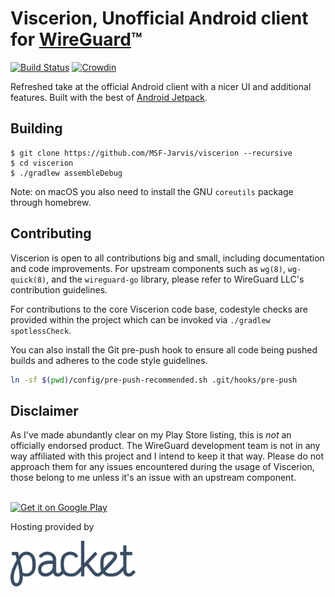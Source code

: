 # Viscerion, Unofficial Android client for [WireGuard](https://www.wireguard.com/)™️

[![Build Status](https://build.msfjarvis.website/api/badges/MSF-Jarvis/viscerion/status.svg)](https://build.msfjarvis.website/MSF-Jarvis/viscerion) [![Crowdin](https://d322cqt584bo4o.cloudfront.net/viscerion/localized.svg)](https://crowdin.com/project/viscerion)

Refreshed take at the official Android client with a nicer UI and additional features. Built with the best of [Android Jetpack](https://developer.android.com/jetpack/).

## Building

```
$ git clone https://github.com/MSF-Jarvis/viscerion --recursive
$ cd viscerion
$ ./gradlew assembleDebug
```

Note: on macOS you also need to install the GNU `coreutils` package through homebrew.

## Contributing

Viscerion is open to all contributions big and small, including documentation and code improvements. For upstream components such as `wg(8)`, `wg-quick(8)`, and the `wireguard-go` library, please refer to WireGuard LLC's contribution guidelines.

For contributions to the core Viscerion code base, codestyle checks are provided within the project which can be invoked via `./gradlew spotlessCheck`.

You can also install the Git pre-push hook to ensure all code being pushed builds and adheres to the code style guidelines.

```bash
ln -sf $(pwd)/config/pre-push-recommended.sh .git/hooks/pre-push
```

## Disclaimer
As I've made abundantly clear on my Play Store listing, this is *not* an officially endorsed product. The WireGuard development team is not in any way affiliated with this project and I intend to keep it that way. Please do not approach them for any issues encountered during the usage of Viscerion, those belong to me unless it's an issue with an upstream component.

<br />
<a href='https://play.google.com/store/apps/details?id=me.msfjarvis.viscerion&utm_source=GitHub&pcampaignid=MKT-Other-global-all-co-prtnr-py-PartBadge-Mar2515-1'><img alt='Get it on Google Play' src='https://play.google.com/intl/en_us/badges/images/generic/en_badge_web_generic.png' width="200px"/></a>

Hosting provided by

<a href='https://www.packet.net'><img alt='Packet' src='.github/Packet_logo_color.png' width='200px'/></a>
